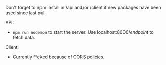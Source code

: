 Don't forget to npm install in /api and/or /client if new packages have been used since last pull.

API: 
- `npm run nodemon` to start the server. Use localhost:8000/_endpoint_ to fetch data.

Client:
- Currently f*cked because of CORS policies.
